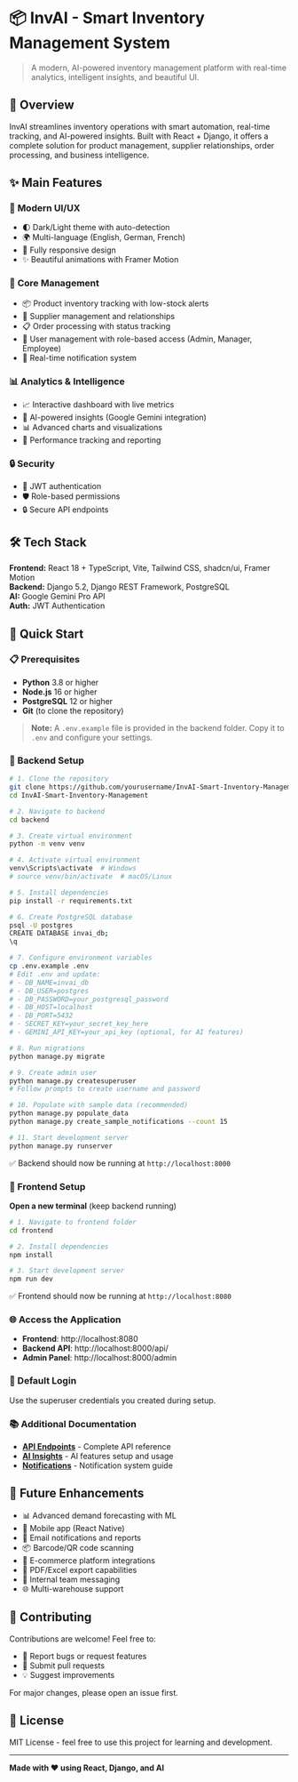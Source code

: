 # 📦 InvAI - Smart Inventory Management System

> A modern, AI-powered inventory management platform with real-time analytics, intelligent insights, and beautiful UI.

## 🎯 Overview

InvAI streamlines inventory operations with smart automation, real-time tracking, and AI-powered insights. Built with React + Django, it offers a complete solution for product management, supplier relationships, order processing, and business intelligence.

## ✨ Main Features

### 🎨 **Modern UI/UX**

- 🌓 Dark/Light theme with auto-detection
- 🌍 Multi-language (English, German, French)
- 📱 Fully responsive design
- ✨ Beautiful animations with Framer Motion

### 💼 **Core Management**
- 📦 Product inventory tracking with low-stock alerts
- 🏢 Supplier management and relationships
- 📋 Order processing with status tracking
- 👥 User management with role-based access (Admin, Manager, Employee)
- 🔔 Real-time notification system

### 📊 **Analytics & Intelligence**
- 📈 Interactive dashboard with live metrics
- 🤖 AI-powered insights (Google Gemini integration)
- 📊 Advanced charts and visualizations
- 🎯 Performance tracking and reporting

### 🔒 **Security**
- 🔐 JWT authentication
- 🛡️ Role-based permissions
- 🔒 Secure API endpoints

## 🛠️ Tech Stack

**Frontend:** React 18 + TypeScript, Vite, Tailwind CSS, shadcn/ui, Framer Motion  
**Backend:** Django 5.2, Django REST Framework, PostgreSQL  
**AI:** Google Gemini Pro API  
**Auth:** JWT Authentication

## 🚀 Quick Start

### 📋 Prerequisites

- **Python** 3.8 or higher
- **Node.js** 16 or higher  
- **PostgreSQL** 12 or higher
- **Git** (to clone the repository)

> **Note:** A `.env.example` file is provided in the backend folder. Copy it to `.env` and configure your settings.

### 🔧 Backend Setup

```bash
# 1. Clone the repository
git clone https://github.com/yourusername/InvAI-Smart-Inventory-Management.git
cd InvAI-Smart-Inventory-Management

# 2. Navigate to backend
cd backend

# 3. Create virtual environment
python -m venv venv

# 4. Activate virtual environment
venv\Scripts\activate  # Windows
# source venv/bin/activate  # macOS/Linux

# 5. Install dependencies
pip install -r requirements.txt

# 6. Create PostgreSQL database
psql -U postgres
CREATE DATABASE invai_db;
\q

# 7. Configure environment variables
cp .env.example .env
# Edit .env and update:
# - DB_NAME=invai_db
# - DB_USER=postgres
# - DB_PASSWORD=your_postgresql_password
# - DB_HOST=localhost
# - DB_PORT=5432
# - SECRET_KEY=your_secret_key_here
# - GEMINI_API_KEY=your_api_key (optional, for AI features)

# 8. Run migrations
python manage.py migrate

# 9. Create admin user
python manage.py createsuperuser
# Follow prompts to create username and password

# 10. Populate with sample data (recommended)
python manage.py populate_data
python manage.py create_sample_notifications --count 15

# 11. Start development server
python manage.py runserver
```

✅ Backend should now be running at `http://localhost:8000`

### 🎨 Frontend Setup

**Open a new terminal** (keep backend running)

```bash
# 1. Navigate to frontend folder
cd frontend

# 2. Install dependencies
npm install

# 3. Start development server
npm run dev
```

✅ Frontend should now be running at `http://localhost:8080`

### 🌐 Access the Application

- **Frontend**: http://localhost:8080
- **Backend API**: http://localhost:8000/api/
- **Admin Panel**: http://localhost:8000/admin

### 👤 Default Login

Use the superuser credentials you created during setup.

### 📚 Additional Documentation

- **[API Endpoints](API_ENDPOINTS.md)** - Complete API reference
- **[AI Insights](AI_INSIGHTS.md)** - AI features setup and usage
- **[Notifications](NOTIFICATIONS.md)** - Notification system guide

## 🔮 Future Enhancements

- 📊 Advanced demand forecasting with ML
- 📱 Mobile app (React Native)
- 📧 Email notifications and reports
- 📦 Barcode/QR code scanning
- 🔗 E-commerce platform integrations
- 📄 PDF/Excel export capabilities
- 💬 Internal team messaging
- 🌐 Multi-warehouse support

## 🤝 Contributing

Contributions are welcome! Feel free to:
- 🐛 Report bugs or request features
- 🔧 Submit pull requests
- 💡 Suggest improvements

For major changes, please open an issue first.

## 📄 License

MIT License - feel free to use this project for learning and development.

---

**Made with ❤️ using React, Django, and AI**